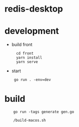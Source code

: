 # redis-desktop

# development

- build front

        cd front
        yarn install
        yarn serve

- start

       go run . -env=dev

# build


        go run -tags generate gen.go
        
        /build-macos.sh